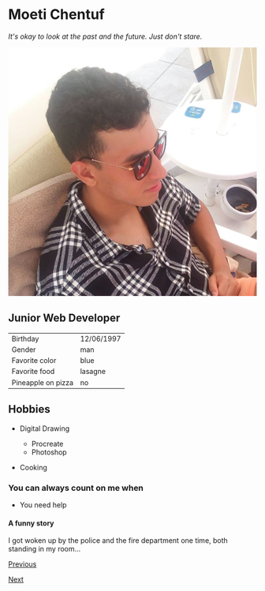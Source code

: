 <!-- H1 -->
# Moeti Chentuf

<!-- Italic -->
*It's okay to look at the past and the future. Just don't stare.*


<!-- Images -->

![moeti](moeti)

<!-- H2 -->

## Junior Web Developer

<!-- Table -->
|| |
|:--------|:--------|
|Birthday|12/06/1997| 
|Gender|man| 
|Favorite color|blue|
|Favorite food| lasagne|
|Pineapple on pizza|no|

<!-- H3 -->
## Hobbies


* Digital Drawing
    
    * Procreate
    * Photoshop

* Cooking

<!-- H4 -->

### You can always count on me when
- You need help

<!-- H5 -->

#### A funny story

I got woken up by the police and the fire department one time, both standing in my room...

<!-- links -->
    
   
 [Previous](https://github.com/EddyGHendrickx/challenge-markdown/blob/master/README.md)

 [Next](https://github.com/nbenin/neil-repo)